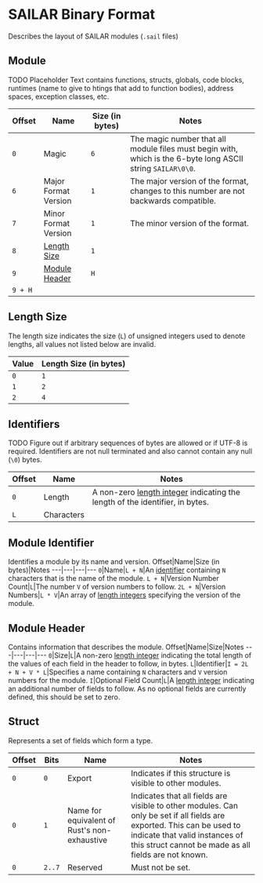 # SAILAR Binary Format
Describes the layout of SAILAR modules (`.sail` files)

## Module
TODO Placeholder Text contains functions, structs, globals, code blocks, runtimes (name to give to htings that add to function bodies), address spaces, exception classes, etc.

Offset|Name|Size (in bytes)|Notes
---|---|---|---
`0`|Magic|`6`|The magic number that all module files must begin with, which is the 6-byte long ASCII string `SAILAR\0\0`.
`6`|Major Format Version|`1`|The major version of the format, changes to this number are not backwards compatible.
`7`|Minor Format Version|`1`|The minor version of the format.
`8`|[Length Size](#Length-Size)|`1`|
`9`|[Module Header](#Module-Header)|`H`|
`9 + H`|

## Length Size
The length size indicates the size (`L`) of unsigned integers used to denote lengths, all values not listed below are invalid.

Value|Length Size (in bytes)
---|---
`0`|`1`
`1`|`2`
`2`|`4`

## Identifiers
TODO Figure out if arbitrary sequences of bytes are allowed or if UTF-8 is required. Identifiers are not null terminated and also cannot contain any null (`\0`) bytes.

Offset|Name|Notes
---|---|---
`0`|Length|A non-zero [length integer](#Length-Size) indicating the length of the identifier, in bytes.
`L`|Characters|

## Module Identifier
Identifies a module by its name and version.
Offset|Name|Size (in bytes)|Notes
---|---|---|---
`0`|Name|`L + N`|An [identifier](#Identifier) containing `N` characters that is the name of the module.
`L + N`|Version Number Count|`L`|The number `V` of version numbers to follow.
`2L + N`|Version Numbers|`L * V`|An array of [length integers](#Length-Size) specifying the version of the module.

## Module Header
Contains information that describes the module.
Offset|Name|Size|Notes
---|---|---|---
`0`|Size|`L`|A non-zero [length integer](#Length-Size) indicating the total length of the values of each field in the header to follow, in bytes.
`L`|Identifier|`I = 2L + N + V * L`|Specifies a name containing `N` characters and `V` version numbers for the module.
`I`|Optional Field Count|`L`|A [length integer](#Length-Size) indicating an additional number of fields to follow. As no optional fields are currently defined, this should be set to zero.

## Struct
Represents a set of fields which form a type.

Offset|Bits|Name|Notes
---|---|---|---
`0`|`0`|Export|Indicates if this structure is visible to other modules.
`0`|`1`|Name for equivalent of Rust's non-exhaustive|Indicates that all fields are visible to other modules. Can only be set if all fields are exported. This can be used to indicate that valid instances of this struct cannot be made as all fields are not known.
`0`|`2..7`|Reserved|Must not be set.
